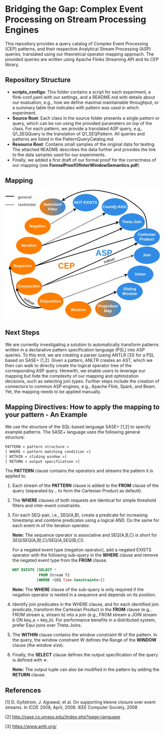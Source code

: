 # Bridging the Gap: Complex Event Processing on Stream Processing Engines

This repository provides a query catalog of Complex Event Processing (CEP) patterns, and their respective Analytical Stream Processing (ASP) queries, translated using our theoretical operator mapping approach. 
The provided queries are written using Apache Flinks Streaming API and its CEP library. 

## Repository Structure
- **scripts_configs**: This folder contains a script for each experiment, a flink-conf.yaml with our settings, and a README.md with details about our evaluation, e.g., how we define maximal maintainable throughput, or a summary table that indicates with pattern was used in which experiment. 
- **Source Root**: Each class in the source folder presents a single pattern or query, which can be run using the provided parameters on top of the class. For each pattern, we provide a translated ASP query, e.g., Q1_SEQQuery is the translation of Q1_SEQPattern. All queries and patterns are listed in the PatternQueryCatalog.md. 
- **Resource Root**: Contains small samples of the original data for testing. The attached README describes the data further and provides the link to the data samples used for our experiments. 
- Finally, we added a first draft of our formal proof for the correctness of our mapping (see **FormalProofOfInterWindowSemantics.pdf**)
## Mapping 

![Mapping Overview](mapping.jpg)

## Next Steps

We are currently investigating a solution to automatically transform patterns written in a declarative pattern specification language (PSL) into ASP queries.
To this end, we are creating a parser (using ANTLR [3]) for a PSL based on SASE+ [1,2]. Given a pattern, ANLTR creates an AST, which we then can walk to directly create the logical operator tree of the corresponding ASP query.
Herewith, we enable users to leverage our mapping but hide the complexity of our mapping and optimization decisions, such as selecting join types.
Further steps include the creation of connectors to common ASP engines, e.g., Apache Flink, Spark, and Beam.
Yet, the mapping needs to be applied manually.

## Mapping Directives: How to apply the mapping to your pattern - An Example

We use the structure of the SQL-based language SASE+ [1,2] to specify example patterns. 
The SASE+ language uses the following general structure:

``` 
PATTERN < pattern structure >
[ WHERE < pattern matching condition >]
[ WITHIN < sliding window >]
[ RETURN < output specification >]
```

The **PATTERN** clause contains the operators and streams the pattern it is applied to. 
1. Each stream of the **PATTERN** clause is added to the **FROM** clause of the query (separated by `,` to form the Cartesian Product as default). 
2. The **WHERE** clauses of both requests are identical for simple threshold filters and inter-event constraints.
2. For each SEQ-pair, i.e., SEQ(A,B), create a predicate for increasing timestamp and combine predicates using a logical AND. Do the same for each event m of the iteration operator.

   **Note:** The sequence operator is associative and SEQ(A,B,C) is short for SEQ(SEQ(A,B),C)/SEQ(A,SEQ(B,C)). 
   
   For a negated event type (negation operator), add a negated EXISTS operator with the following sub-query in the **WHERE** clause and remove the negated event type from the **FROM** clause.
   ``` sql
   NOT EXISTS (SELECT *
               FROM Stream T2
              [WHERE <SEQ Time-Constraints>])
    ``` 
   **Note:** The **WHERE** clause of the sub-query is only required if the negation operator is nested in a sequence and depends on its position.
2. Identify join predicates in the WHERE clause, and for each identified join predicate, transform the Cartesian Product in the **FROM** clause (e.g., FROM stream a, stream b) into a join (e.g., FROM stream a JOIN stream b ON key_a = key_b). For performance benefits in a distributed system, prefer Equi joins over Theta Joins. 
3. The **WITHIN** clause contains the window constraint W of the pattern. In the query, the window constraint W defines the Range of the **WINDOW** clause (the window size).  
4. Finally, the **SELECT** clause defines the output specification of the query is defined
with ∗. 

   **Note:** The output tuple can also be modified in the pattern by adding the **RETURN** clause.

## References 
[1] D. Gyllstrom, J. Agrawal, et al. On supporting kleene closure over event streams. In ICDE 2008, April, 2008. IEEE Computer Society, 2008

[2] http://sase.cs.umass.edu//index.php?page=language

[3] https://www.antlr.org/